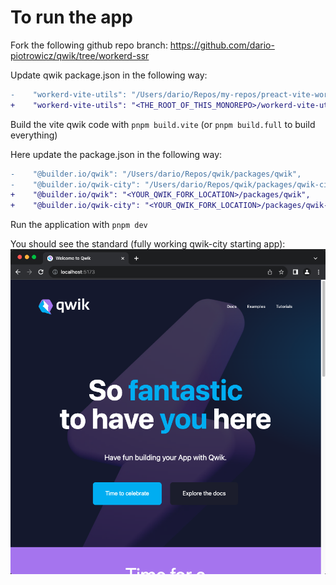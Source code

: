 # To run the app

Fork the following github repo branch: https://github.com/dario-piotrowicz/qwik/tree/workerd-ssr

Update qwik package.json in the following way:

```diff
-    "workerd-vite-utils": "/Users/dario/Repos/my-repos/preact-vite-workerd-ssr/workerd-vite-utils"
+    "workerd-vite-utils": "<THE_ROOT_OF_THIS_MONOREPO>/workerd-vite-utils"
```

Build the vite qwik code with `pnpm build.vite` (or `pnpm build.full` to build everything)

Here update the package.json in the following way:

```diff
-    "@builder.io/qwik": "/Users/dario/Repos/qwik/packages/qwik",
-    "@builder.io/qwik-city": "/Users/dario/Repos/qwik/packages/qwik-city",
+    "@builder.io/qwik": "<YOUR_QWIK_FORK_LOCATION>/packages/qwik",
+    "@builder.io/qwik-city": "<YOUR_QWIK_FORK_LOCATION>/packages/qwik-city",
```

Run the application with `pnpm dev`

You should see the standard (fully working qwik-city starting app):
![app](./app.png)